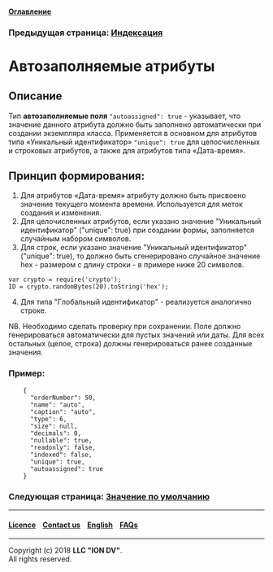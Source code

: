 #### [Оглавление](/docs/ru/index.md)

### Предыдущая страница: [Индексация](/docs/ru/2_system_description/metadata_structure/meta_class/atr_indexed.md)

# Автозаполняемые атрибуты

## Описание
Тип **автозаполняемые поля** `"autoassigned": true` - указывает, что значение данного атрибута должно быть заполнено автоматически при создании экземпляра класса. Применяется в основном для атрибутов типа «Уникальный идентификатор» `"unique": true` для целосчисленных и строковых атрибутов, а также для атрибутов типа «Дата-время». 

## Принцип формирования:

1. Для атрибутов «Дата-время» атрибуту должно быть присвоено значение текущего момента времени. Используется для меток создания и изменения.
2. Для целочисленных атрибутов, если указано значение "Уникальный идентификатор" ("unique": true) при создании формы, заполняется случайным набором символов.
3. Для строк, если указано значение "Уникальный идентификатор" ("unique": true), то должно быть сгенерировано случайное значение hex - размером с длину строки - в примере ниже 20 символов.
```
var crypto = require('crypto');
ID = crypto.randomBytes(20).toString('hex');
```
4. Для типа "Глобальный идентификатор" - реализуется аналогично строке. 

NB. Необходимо сделать проверку при сохранении. Поле должно генерироваться автоматически для пустых значений или даты. Для всех остальных (целое, строка) должны генерироваться ранее созданные значения.

### Пример:
```
    {
      "orderNumber": 50,
      "name": "auto",
      "caption": "auto",
      "type": 6,
      "size": null,
      "decimals": 0,
      "nullable": true,
      "readonly": false,
      "indexed": false,
      "unique": true,
      "autoassigned": true
    }
```

### Следующая страница: [Значение по умолчанию](/docs/ru/2_system_description/metadata_structure/meta_class/atr_default_value.md)
--------------------------------------------------------------------------  


 #### [Licence](/LICENCE.md) &ensp;  [Contact us](https://iondv.com) &ensp;  [English](/docs/en/2_system_description/metadata_structure/meta_class/atr_autoassigned.md)    &ensp; [FAQs](/faqs.md)  <div><img src="https://mc.iondv.com/watch/local/docs/framework" style="position:absolute; left:-9999px;" height=1 width=1 alt="iondv metrics"></div>         



--------------------------------------------------------------------------  

Copyright (c) 2018 **LLC "ION DV"**.  
All rights reserved. 
